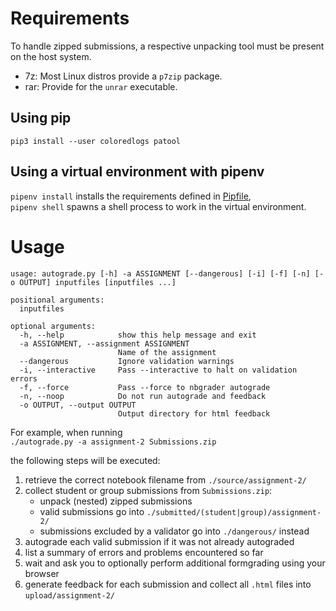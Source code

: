 # Requirements

To handle zipped submissions, a respective unpacking tool must be present on the host system.  
- 7z: Most Linux distros provide a `p7zip` package.
- rar: Provide for the `unrar` executable.

## Using pip
`pip3 install --user coloredlogs patool`

## Using a virtual environment with pipenv
`pipenv install` installs the requirements defined in [Pipfile](./Pipfile),  
`pipenv shell` spawns a shell process to work in the virtual environment.

# Usage
```
usage: autograde.py [-h] -a ASSIGNMENT [--dangerous] [-i] [-f] [-n] [-o OUTPUT] inputfiles [inputfiles ...]

positional arguments:
  inputfiles

optional arguments:
  -h, --help            show this help message and exit
  -a ASSIGNMENT, --assignment ASSIGNMENT
                        Name of the assignment
  --dangerous           Ignore validation warnings
  -i, --interactive     Pass --interactive to halt on validation errors
  -f, --force           Pass --force to nbgrader autograde
  -n, --noop            Do not run autograde and feedback
  -o OUTPUT, --output OUTPUT
                        Output directory for html feedback
```

For example, when running  
`./autograde.py -a assignment-2 Submissions.zip`  

the following steps will be executed:
1. retrieve the correct notebook filename from `./source/assignment-2/`
2. collect student or group submissions from `Submissions.zip`: 
   - unpack (nested) zipped submissions
   - valid submissions go into `./submitted/(student|group)/assignment-2/`
   - submissions excluded by a validator go into `./dangerous/` instead
3. autograde each valid submission if it was not already autograded
4. list a summary of errors and problems encountered so far
4. wait and ask you to optionally perform additional formgrading using your browser
5. generate feedback for each submission and collect all `.html` files into `upload/assignment-2/`
